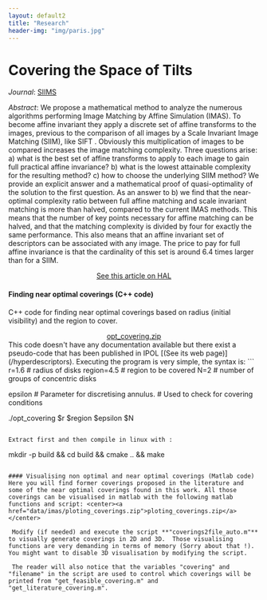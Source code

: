 ```yaml
---
layout: default2
title: "Research"
header-img: "img/paris.jpg"
---
```


Covering the Space of Tilts
====================
*Journal*: [SIIMS](https://www.siam.org/journals/siims.php)

*Abstract*:
We propose a mathematical method to analyze the numerous algorithms performing Image Matching by Affine Simulation (IMAS). To become affine invariant they apply a discrete set of affine transforms to the images, previous to the comparison of all images by a Scale Invariant Image Matching (SIIM), like SIFT . Obviously this multiplication of images to be compared increases the image matching complexity. Three questions arise: a) what is the best set of affine transforms to apply to each image to gain full practical affine invariance? b) what is the lowest attainable complexity for the resulting method? c) how to choose the underlying SIIM method? We provide an explicit answer and a mathematical proof of quasi-optimality of the solution to the first question. As an answer to b) we find that the near-optimal complexity ratio between full affine matching and scale invariant matching is more than halved, compared to the current IMAS methods. This means that the number of key points necessary for affine matching can be halved, and that the matching complexity is divided by four for exactly the same performance. This also means that an affine invariant set of descriptors can be associated with any image. The price to pay for full affine invariance is that the cardinality of this set is around 6.4 times larger than for a SIIM.

<center><a href="https://hal.archives-ouvertes.fr/hal-01589522">See this article on HAL</a></center>



#### Finding near optimal coverings (C++ code)
C++ code for finding near optimal coverings based on radius (initial visibility) and the region to cover.
<center><a href="data/imas/opt_covering.zip">opt_covering.zip</a></center>
This code doesn't have any documentation available but there exist a pseudo-code that has been published in IPOL [(See its web page)](/hyperdescriptors). Executing the program is very simple, the syntax is:
```
r=1.6           # radius of disks
region=4.5      # region to be covered
N=2             # number of groups of concentric disks

epsilon         # Parameter for discretising annulus.
                # Used to check for covering conditions

./opt_covering $r $region $epsilon $N
```

Extract first and then compile in linux with :
```
mkdir -p build && cd build && cmake .. && make
```

#### Visualising non optimal and near optimal coverings (Matlab code)
Here you will find former coverings proposed in the literature and some of the near optimal coverings found in this work. All those coverings can be visualised in matlab with the following matlab functions and script: <center><a href="data/imas/ploting_coverings.zip">ploting_coverings.zip</a></center>

 Modify (if needed) and execute the script **"coverings2file_auto.m"** to visually generate coverings in 2D and 3D.  Those visualising functions are very demanding in terms of memory (Sorry about that !). You might want to disable 3D visualisation by modifying the script.

 The reader will also notice that the variables "covering" and "filename" in the script are used to control which coverings will be printed from "get_feasible_covering.m" and "get_literature_covering.m".
